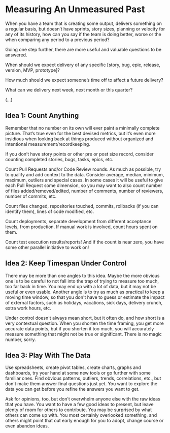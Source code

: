 # Measuring An Unmeasured Past

When you have a team that is creating some output, delivers something on a regular basis, but doesn’t have sprints, story sizes, planning or velocity for any of its history, how can you say if the team is doing better, worse or the when comparing any period to a previous period?

Going one step further, there are more useful and valuable questions to be answered.

When should we expect delivery of any specific [story, bug, epic, release, version, MVP, prototype]?

How much should we expect someone’s time off to affect a future delivery?

What can we delivery next week, next month or this quarter?

(…)

## Idea 1: Count Anything

Remember that no number on its own will ever paint a minimally complete picture. That’s true even for the best devised metrics, but it’s even more insidious when looking back at things produced without organized and intentional measurement/recordkeeping.

If you don’t have story points or other pre or post size record, consider counting completed stories, bugs, tasks, epics, etc. 

Count Pull Requests and/or Code Review rounds. As much as possible, try to qualify and add context to the data. Consider average, median, minimum, maximum, outliers and special cases. In some cases it will be useful to give each Pull Request some dimension, so you may want to also count number of files added/removed/edited, number of comments, number of reviewers, number of commits, etc.

Count files changed, repositories touched, commits, rollbacks (if you can identify them), lines of code modified, etc.

Count deployments, separate development from different acceptance levels, from production. If manual work is involved, count hours spent on them.

Count test execution results/reports! And if the count is near zero, you have some other parallel initiative to work on!

## Idea 2: Keep Timespan Under Control

There may be more than one angles to this idea. Maybe the more obvious one is to be careful to not fall into the trap of trying to measure too much, too far back in time. You may end up with a lot of data, but it may not be useful or even usable. Another angle is to try as much as practical to keep a moving time window, so that you don't have to guess or estimate the impact of external factors, such as holidays, vacations, sick days, delivery crunch, extra work hours, etc.

Under control doesn't always mean short, but it often do, and how short is a very contextual question. When you shorten the time framing, you get more accurate data points, but if you shorten it too much, you will accurately measure something that might not be true or significant. There is no magic number, sorry.

## Idea 3: Play With The Data

Use spreadsheets, create pivot tables, create charts, graphs and dashboards, try your hand at some new tools or go further with some familiar ones. Find obvious patterns, outliers, trends, correlations, etc., but don't make them answer final questions just yet. You want to explore the data you can get before you refine the answers you want to get.

Ask for opinions, too, but don't overwhelm anyone else with the raw ideas that you have. You want to have a few good ideas to present, but leave plenty of room for others to contribute. You may be surprised by what others can come up with. You most certainly overlooked something, and others might point that out early enough for you to adopt, change course or even abandon ideas.
